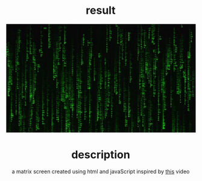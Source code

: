<div style="text-align: center">

# result 
<img src="./assets/matrix.gif"/>

# description 
a matrix screen created using html and javaScript inspired by [this](https://www.youtube.com/watch?v=KKRlhyasaTA) video

</div>
